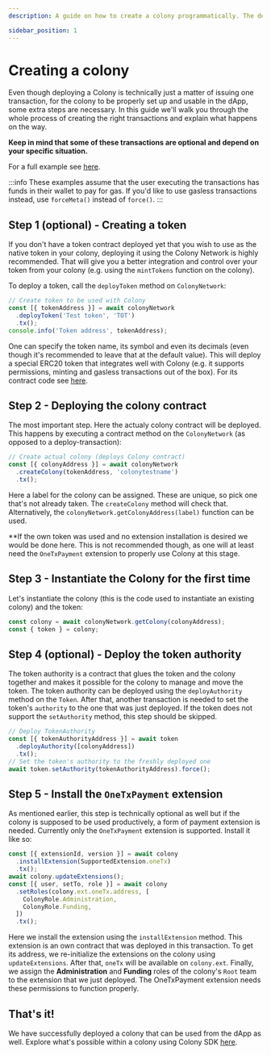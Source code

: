 ```yaml
---
description: A guide on how to create a colony programmatically. The deployment of a colony requires a handful of transactions for it to be up and running and fully usable. This guide explains how to go through the whole process using Colony SDK

sidebar_position: 1
---
```


# Creating a colony

Even though deploying a Colony is technically just a matter of issuing one transaction, for the colony to be properly set up and usable in the dApp, some extra steps are necessary. In this guide we'll walk you through the whole process of creating the right transactions and explain what happens on the way.

**Keep in mind that some of these transactions are optional and depend on your specific situation.**


For a full example see [here](https://github.com/JoinColony/colonySDK/blob/main/examples/node/create.ts).

:::info
These examples assume that the user executing the transactions has funds in their wallet to pay for gas. If you'd like to use gasless transactions instead, use `forceMeta()` instead of `force()`.
:::

## Step 1 (optional) - Creating a token

If you don't have a token contract deployed yet that you wish to use as the native token in your colony, deploying it using the Colony Network is highly recommended. That will give you a better integration and control over your token from your colony (e.g. using the `mintTokens` function on the colony).

To deploy a token, call the `deployToken` method on `ColonyNetwork`:

```typescript
// Create token to be used with Colony
const [{ tokenAddress }] = await colonyNetwork
  .deployToken('Test token', 'TOT')
  .tx();
console.info('Token address', tokenAddress);
```

One can specify the token name, its symbol and even its decimals (even though it's recommended to leave that at the default value). This will deploy a special ERC20 token that integrates well with Colony (e.g. it supports permissions, minting and gasless transactions out of the box). For its contract code see [here](https://github.com/JoinColony/colonyNetwork/blob/develop/contracts/metaTxToken/MetaTxToken.sol).

## Step 2 - Deploying the colony contract

The most important step. Here the actualy colony contract will be deployed. This happens by executing a contract method on the `ColonyNetwork` (as opposed to a deploy-transaction):

```typescript
// Create actual colony (deploys Colony contract)
const [{ colonyAddress }] = await colonyNetwork
  .createColony(tokenAddress, 'colonytestname')
  .tx();
```

Here a label for the colony can be assigned. These are unique, so pick one that's not already taken. The `createColony` method will check that. Alternatively, the `colonyNetwork.getColonyAddress(label)` function can be used.

**If the own token was used and no extension installation is desired we would be done here. This is not recommended though, as one will at least need the `OneTxPayment` extension to properly use Colony at this stage.

## Step 3 - Instantiate the Colony for the first time

Let's instantiate the colony (this is the code used to instantiate an existing colony) and the token:

```typescript
const colony = await colonyNetwork.getColony(colonyAddress);
const { token } = colony;
```

## Step 4 (optional) - Deploy the token authority

The token authority is a contract that glues the token and the colony together and makes it possible for the colony to manage and move the token. The token authority can be deployed using the `deployAuthority` method on the `Token`. After that, another transaction is needed to set the token's `authority` to the one that was just deployed. If the token does not support the `setAuthority` method, this step  should be skipped.

```typescript
// Deploy TokenAuthority
const [{ tokenAuthorityAddress }] = await token
  .deployAuthority([colonyAddress])
  .tx();
// Set the token's authority to the freshly deployed one
await token.setAuthority(tokenAuthorityAddress).force();
```


## Step 5 - Install the `OneTxPayment` extension

As mentioned earlier, this step is technically optional as well but if the colony is supposed to be used productively, a form of payment extension is needed. Currently only the `OneTxPayment` extension is supported. Install it like so:

```typescript
const [{ extensionId, version }] = await colony
  .installExtension(SupportedExtension.oneTx)
  .tx();
await colony.updateExtensions();
const [{ user, setTo, role }] = await colony
  .setRoles(colony.ext.oneTx.address, [
    ColonyRole.Administration,
    ColonyRole.Funding,
  ])
  .tx();
```

Here we install the extension using the `installExtension` method. This extension is an own contract that was deployed in this transaction. To get its address, we re-initialize the extensions on the colony using `updateExtensions`. After that, `oneTx` will be available on `colony.ext`.
Finally, we assign the **Administration** and **Funding** roles of the colony's `Root` team to the extension that we just deployed. The OneTxPayment extension needs these permissions to function properly.


## That's it!

We have successfully deployed a colony that can be used from the dApp as well. Explore what's possible within a colony using Colony SDK [here](../api/classes/Colony.md).
